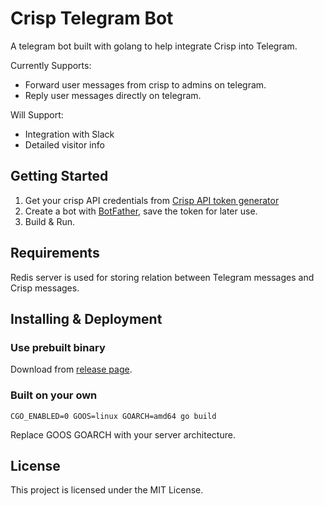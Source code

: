 # Crisp Telegram Bot

A telegram bot built with golang to help integrate Crisp into Telegram.

Currently Supports:
- Forward user messages from crisp to admins on telegram.
- Reply user messages directly on telegram.

Will Support:
- Integration with Slack
- Detailed visitor info

## Getting Started

1. Get your crisp API credentials from [Crisp API token generator](https://go.crisp.chat/account/token/)
1. Create a bot with [BotFather](https://t.me/botfather), save the token for later use.
1. Build & Run.

## Requirements
Redis server is used for storing relation between Telegram messages and Crisp messages.

## Installing & Deployment

### Use prebuilt binary
Download from [release page]().

### Built on your own
`CGO_ENABLED=0 GOOS=linux GOARCH=amd64 go build`

Replace GOOS GOARCH with your server architecture.

## License

This project is licensed under the MIT License.

